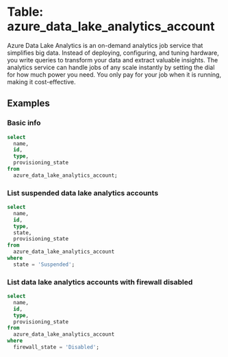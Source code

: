 # Table: azure_data_lake_analytics_account

Azure Data Lake Analytics is an on-demand analytics job service that simplifies big data. Instead of deploying, configuring, and tuning hardware, you write queries to transform your data and extract valuable insights. The analytics service can handle jobs of any scale instantly by setting the dial for how much power you need. You only pay for your job when it is running, making it cost-effective.

## Examples

### Basic info

```sql
select
  name,
  id,
  type,
  provisioning_state
from
  azure_data_lake_analytics_account;
```

### List suspended data lake analytics accounts

```sql
select
  name,
  id,
  type,
  state,
  provisioning_state
from
  azure_data_lake_analytics_account
where
  state = 'Suspended';
```

### List data lake analytics accounts with firewall disabled

```sql
select
  name,
  id,
  type,
  provisioning_state
from
  azure_data_lake_analytics_account
where
  firewall_state = 'Disabled';
```
